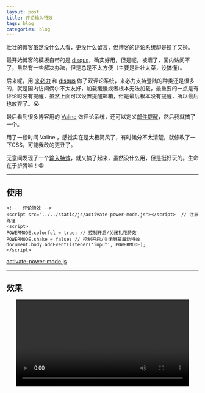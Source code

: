 ```yaml
---
layout: post
title: 评论输入特效
tags: blog
categories: blog
---
```


壮壮的博客虽然没什么人看，更没什么留言，但博客的评论系统却是换了又换。

最开始博客的模板自带的是 [disqus](https://help.disqus.com/)，确实好用，但是呢，被墙了，国内访问不了，虽然有一些解决办法，但是总是不太方便（主要是壮壮太菜，没搞懂）。

<!-- more -->

后来呢，用 [来必力](http://www.laibili.com.cn/) 和 [disqus](https://help.disqus.com/) 做了双评论系统，来必力支持登陆的种类还是很多的，就是国内访问偶尔不太友好，加载缓慢或者根本无法加载，最重要的一点是有评论时没有提醒，虽然上面可以设置提醒邮箱，但是最后根本没有提醒，所以最后也放弃了。😭

最后看到很多博客用的 [Valine](https://valine.js.org/) 做评论系统，还可以定义[邮件提醒](https://github.com/DesertsP/Valine-Admin)，然后我就搞了一个。

用了一段时间 Valine ，感觉实在是太极简风了，有时候分不太清楚，就修改了一下CSS，可能我改的更丑了。

无意间发现了一个[输入特效](https://www.imydl.com/wzjs/3520.html)，就又搞了起来，虽然没什么用，但是挺好玩的。生命在于折腾嘛！😀

---

## 使用

```
<!--  评论特效 -->
<script src="../../static/js/activate-power-mode.js"></script>  // 注意路径
<script>
POWERMODE.colorful = true; // 控制开启/关闭礼花特效
POWERMODE.shake = false; // 控制开启/关闭屏幕震动特效
document.body.addEventListener('input', POWERMODE);
</script>
```

[activate-power-mode.js](../../static/js/activate-power-mode.js)

---

## 效果

<center>
<video  width="90%" src="https://raw.githubusercontent.com/ydzydzydz/blogphoto/master/input/1.mp4" controls="controls">
</video>
</center>


